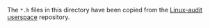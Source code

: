 The `*.h` files in this directory have been copied from the [Linux-audit userspace](https://github.com/linux-audit/audit-userspace) repository.
